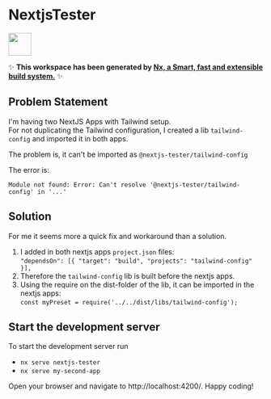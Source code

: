 # NextjsTester

<a alt="Nx logo" href="https://nx.dev" target="_blank" rel="noreferrer"><img src="https://raw.githubusercontent.com/nrwl/nx/master/images/nx-logo.png" width="45"></a>

✨ **This workspace has been generated by [Nx, a Smart, fast and extensible build system.](https://nx.dev)** ✨


## Problem Statement

I'm having two NextJS Apps with Tailwind setup.  
For not duplicating the Tailwind configuration, I created a lib `tailwind-config` and imported it in both apps.  

The problem is, it can't be imported as `@nextjs-tester/tailwind-config`  

The error is:  

`Module not found: Error: Can't resolve '@nextjs-tester/tailwind-config' in '...'`

## Solution

For me it seems more a quick fix and workaround than a solution.  
1. I added in both nextjs apps `project.json` files:  
`"dependsOn": [{ "target": "build", "projects": "tailwind-config" }],`
2. Therefore the `tailwind-config` lib is built before the nextjs apps.
3. Using the require on the dist-folder of the lib, it can be imported in the nextjs apps:  
`const myPreset = require('../../dist/libs/tailwind-config');`

## Start the development server

To start the development server run 

- `nx serve nextjs-tester`
- `nx serve my-second-app`

Open your browser and navigate to http://localhost:4200/. Happy coding!
